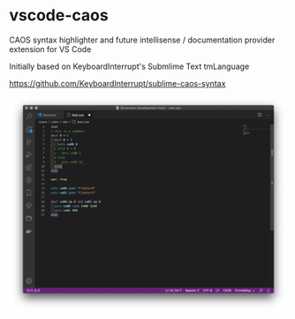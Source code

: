 # vscode-caos

CAOS syntax highlighter and future intellisense / documentation provider extension for VS Code

Initially based on KeyboardInterrupt's Submlime Text tmLanguage

https://github.com/KeyboardInterrupt/sublime-caos-syntax

![Screenshot](screenshot.png)
